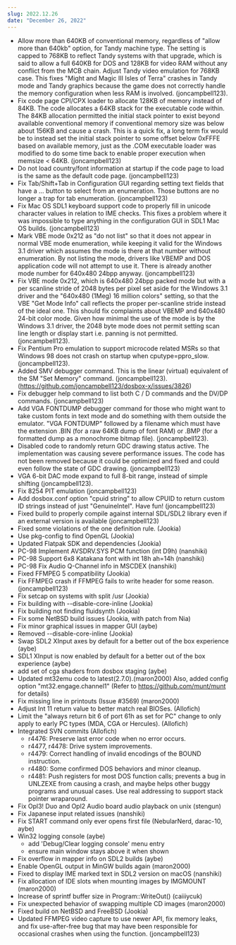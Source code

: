 ```yaml
---
slug: 2022.12.26
date: "December 26, 2022"
---
```


- Allow more than 640KB of conventional memory,
  regardless of "allow more than 640kb" option, for
  Tandy machine type. The setting is capped to 768KB
  to reflect Tandy systems with that upgrade, which
  is said to allow a full 640KB for DOS and 128KB for
  video RAM without any conflict from the MCB chain.
  Adjust Tandy video emulation for 768KB case. This
  fixes "Might and Magic III Isles of Terra" crashes
  in Tandy mode and Tandy graphics because the game
  does not correctly handle the memory configuration
  when less RAM is involved. (joncampbell123).
- Fix code page CPI/CPX loader to allocate 128KB of
  memory instead of 84KB. The code allocates a 64KB
  stack for the executable code within. The 84KB
  allocation permitted the initial stack pointer to
  exist beyond available conventional memory if
  conventional memory size was below about 156KB and
  cause a crash. This is a quick fix, a long term fix
  would be to instead set the initial stack pointer
  to some offset below 0xFFFE based on available memory,
  just as the .COM executable loader was modified to do
  some time back to enable proper execution when
  memsize < 64KB. (joncampbell123)
- Do not load country/font information at startup
  if the code page to load is the same as the default
  code page. (joncampbell123)
- Fix Tab/Shift+Tab in Configuration GUI regarding
  setting text fields that have a ... button to select
  from an enumeration. Those buttons are no longer a
  trap for tab enumeration. (joncampbell123)
- Fix Mac OS SDL1 keyboard support code to properly
  fill in unicode character values in relation to
  IME checks. This fixes a problem where it was
  impossible to type anything in the configuration GUI
  in SDL1 Mac OS builds. (joncampbell123)
- Mark VBE mode 0x212 as "do not list" so that it does
  not appear in normal VBE mode enumeration, while
  keeping it valid for the Windows 3.1 driver which
  assumes the mode is there at that number without
  enumeration. By not listing the mode, drivers like
  VBEMP and DOS application code will not attempt to
  use it. There is already another mode number for
  640x480 24bpp anyway. (joncampbell123)
- Fix VBE mode 0x212, which is 640x480 24bpp packed
  mode but with a per scanline stride of 2048 bytes
  per pixel set aside for the Windows 3.1 driver and
  the "640x480 (1Meg) 16 million colors" setting,
  so that the VBE "Get Mode Info" call reflects the
  proper per-scanline stride instead of the ideal one.
  This should fix complaints about VBEMP and 640x480
  24-bit color mode. Given how minimal the use of the
  mode is by the Windows 3.1 driver, the 2048 byte
  mode does not permit setting scan line length or
  display start i.e. panning is not permitted.
  (joncampbell123).
- Fix Pentium Pro emulation to support microcode
  related MSRs so that Windows 98 does not crash
  on startup when cputype=ppro_slow. (joncampbell123).
- Added SMV debugger command. This is the linear
  (virtual) equivalent of the SM "Set Memory"
  command. (joncampbell123).
  (https://github.com/joncampbell123/dosbox-x/issues/3826)
- Fix debugger help command to list both C / D commands
  and the DV/DP commands. (joncampbell123)
- Add VGA FONTDUMP debugger command for those
  who might want to take custom fonts in text
  mode and do something with them outside the
  emulator. "VGA FONTDUMP" followed by a filename
  which must have the extension .BIN (for a raw
  64KB dump of font RAM) or .BMP (for a formatted
  dump as a monochrome bitmap file). (joncampbell123).
- Disabled code to randomly return GDC drawing
  status active. The implementation was causing
  severe performance issues. The code has not
  been removed because it could be optimized and
  fixed and could even follow the state of GDC
  drawing. (joncampbell123)
- VGA 6-bit DAC mode expand to full 8-bit range,
  instead of simple shifting (joncampbell123).
- Fix 8254 PIT emulation (joncampbell123)
- Add dosbox.conf option "cpuid string" to allow
  CPUID to return custom ID strings instead of just
  "GenuineIntel". Have fun! (joncampbell123)
- Fixed build to properly compile against internal
  SDL/SDL2 library even if an external version is
  available (joncampbell123)
- Fixed some violations of the one definition rule.
  (Jookia)
- Use pkg-config to find OpenGL (Jookia)
- Updated Flatpak SDK and dependencies (Jookia)
- PC-98 Implement AVSDRV.SYS PCM function (int D9h)
  (nanshiki)
- PC-98 Support 6x8 Katakana font with int 18h ah=14h
  (nanshiki)
- PC-98 Fix Audio Q-Channel info in MSCDEX (nanshiki)
- Fixed FFMPEG 5 compatibility (Jookia)
- Fix FFMPEG crash if FFMPEG fails to write header
  for some reason. (joncampbell123)
- Fix setcap on systems with split /usr (Jookia)
- Fix building with --disable-core-inline (Jookia)
- Fix building not finding fluidsynth (Jookia)
- Fix some NetBSD build issues
  (Jookia, with patch from Nia)
- Fix minor graphical issues in mapper GUI (aybe)
- Removed --disable-core-inline (Jookia)
- Swap SDL2 XInput axes by default for a better
  out of the box experience (aybe)
- SDL1 XInput is now enabled by default for
  a better out of the box experience (aybe)
- add set of cga shaders from dosbox staging (aybe)
- Updated mt32emu code to latest(2.7.0).(maron2000)
  Also, added config option "mt32.engage.channel1"
   (Refer to https://github.com/munt/munt for details)
- Fix missing line in printouts (Issue #3569)
  (maron2000)
- Adjust Int 11 return value to better match real
  BIOSes. (Allofich)
- Limit the "always return bit 6 of port 61h as set
  for PC" change to only apply to early PC types
  (MDA, CGA or Hercules). (Allofich)
- Integrated SVN commits (Allofich)
  - r4476: Preserve last error code when no error
  occurs.
  - r4477, r4478: Drive system improvements.
  - r4479: Correct handling of invalid encodings of
  the BOUND instruction.
  - r4480: Some confirmed DOS behaviors and minor
  cleanup.
  - r4481: Push registers for most DOS function calls;
  prevents a bug in UNLZEXE from causing a crash, and
  maybe helps other buggy programs and unusual cases.
  Use real addressing to support stack pointer wraparound.
- Fix Opl3! Duo and Opl2 Audio board audio playback on 
  unix (stengun)
- Fix Japanese input related issues (nanshiki)
- Fix START command only ever opens first file
  (NebularNerd, darac-10, aybe)
- Win32 logging console (aybe)
  - add 'Debug/Clear logging console' menu entry
  - ensure main window stays above it when shown
- Fix overflow in mapper info on SDL2 builds (aybe)
- Enable OpenGL output in MinGW builds again (maron2000)
- Fixed to display IME marked text in SDL2 version on 
  macOS (nanshiki)
- Fix allocation of IDE slots when mounting images by 
  IMGMOUNT (maron2000)
- Increase of sprintf buffer size in Program::WriteOut()
  (caiiiycuk)
- Fix unexpected behavior of swapping multiple CD images
  (maron2000)
- Fixed build on NetBSD and FreeBSD (Jookia)
- Updated FFMPEG video capture to use newer API,
  fix memory leaks, and fix use-after-free bug that
  may have been responsible for occasional crashes
  when using the function. (joncampbell123)
  
